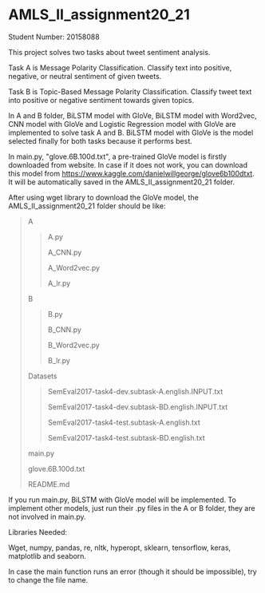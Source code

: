 # AMLS_II_assignment20_21
Student Number: 20158088

This project solves two tasks about tweet sentiment analysis. 

Task A is Message Polarity Classification. Classify text into positive, negative, or neutral sentiment of given tweets.

Task B is Topic-Based Message Polarity Classification. Classify tweet text into positive or negative sentiment towards given topics.

In A and B folder, BiLSTM model with GloVe, BiLSTM model with Word2vec, CNN model with GloVe and Logistic Regression model with GloVe are implemented to solve task A and B. BiLSTM model with GloVe is the model selected finally for both tasks because it performs best. 

In main.py, "glove.6B.100d.txt", a pre-trained GloVe model is firstly downloaded from website. In case if it does not work, you can download this model from https://www.kaggle.com/danielwillgeorge/glove6b100dtxt. It will be automatically saved in the AMLS_II_assignment20_21 folder.

After using wget library to download the GloVe model, the AMLS_II_assignment20_21 folder should be like:
>A  
>>
>>A.py
>>
>>A_CNN.py
>>
>>A_Word2vec.py
>>
>>A_lr.py
>>
>B
>>
>>B.py
>>
>>B_CNN.py
>>
>>B_Word2vec.py
>>
>>B_lr.py
>>
>Datasets
>>
>>SemEval2017-task4-dev.subtask-A.english.INPUT.txt
>>
>>SemEval2017-task4-dev.subtask-BD.english.INPUT.txt
>>
>>SemEval2017-task4-test.subtask-A.english.txt
>>
>>SemEval2017-task4-test.subtask-BD.english.txt
>>
>main.py
>>
>glove.6B.100d.txt
>>
>README.md


If you run main.py, BiLSTM with GloVe model will be implemented. To implement other models, just run their .py files in the A or B folder, they are not involved in main.py.

Libraries Needed:

Wget, numpy, pandas, re, nltk, hyperopt, sklearn, tensorflow, keras, matplotlib and seaborn.

In case the main function runs an error (though it should be impossible), try to change the file name.

